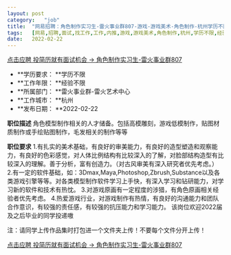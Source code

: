 ```yaml
---
layout:	post
category:	"job"
title:	"网易招聘：角色制作实习生-雷火事业群807-游戏-游戏美术-角色制作-杭州学历不限经验不限"
tags:	[网易,招聘,面试,找工作,工作,内推,游戏,游戏美术,角色制作,杭州,学历不限,经验不限]
date:	2022-02-22
---
```


[点击应聘 投简历就有面试机会 -> 角色制作实习生-雷火事业群807](http://mobile.bole.netease.com/bole/boleDetail?id=23156&employeeId=346f03c3cda5f04c&key=all)



- **学历要求： **学历不限
- **工作年限： **经验不限
- **所属部门： **雷火事业群-雷火艺术中心
- **工作城市： **杭州
- **发布日期： **2022-02-22



**职位描述**
角色模型制作相关的人才储备。包括高模雕刻，游戏低模制作，贴图材质制作或手绘贴图制作，毛发相关的制作等等



**职位要求**
1.有扎实的美术基础，有良好的审美能力，有良好的造型塑造和观察能力，有良好的色彩感觉，对人体比例结构有比较深入的了解，对脸部结构造型有比较深入的理解。善于分析，富有创造力。（对古风审美有深入研究者优先考虑。）
2.有一定的软件基础，如：3Dmax,Maya,Photoshop,Zbrush,Substance以及各类游戏引擎等等。对各类模型制作软件学习上手快，有深入学习和钻研能力，对学习新的软件和技术有热忱。
3.对游戏原画有一定程度的涉猎，有角色原画相关经验者优先考虑。
4.热爱游戏行业，对游戏制作有热情，有良好的沟通能力和团队合作意识，有较强的责任感，有较强的抗压能力和学习能力。
该岗位欢迎2022届及之后毕业的同学投递嗷

注：请同学上传作品集时打包进一个文件夹上传！不要每个文件分开上传！



[点击应聘 投简历就有面试机会 -> 角色制作实习生-雷火事业群807](http://mobile.bole.netease.com/bole/boleDetail?id=23156&employeeId=346f03c3cda5f04c&key=all)
